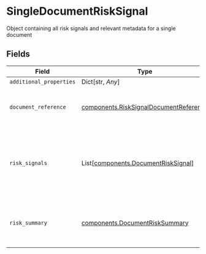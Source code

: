 # SingleDocumentRiskSignal

Object containing all risk signals and relevant metadata for a single document


## Fields

| Field                                                                                            | Type                                                                                             | Required                                                                                         | Description                                                                                      |
| ------------------------------------------------------------------------------------------------ | ------------------------------------------------------------------------------------------------ | ------------------------------------------------------------------------------------------------ | ------------------------------------------------------------------------------------------------ |
| `additional_properties`                                                                          | Dict[str, *Any*]                                                                                 | :heavy_minus_sign:                                                                               | N/A                                                                                              |
| `document_reference`                                                                             | [components.RiskSignalDocumentReference](../../models/components/risksignaldocumentreference.md) | :heavy_check_mark:                                                                               | Object containing metadata for the document                                                      |
| `risk_signals`                                                                                   | List[[components.DocumentRiskSignal](../../models/components/documentrisksignal.md)]             | :heavy_check_mark:                                                                               | Array of attributes that indicate whether or not there is fraud risk with a document             |
| `risk_summary`                                                                                   | [components.DocumentRiskSummary](../../models/components/documentrisksummary.md)                 | :heavy_check_mark:                                                                               | A summary across all risk signals associated with a document                                     |